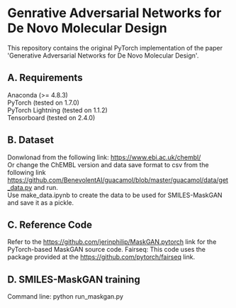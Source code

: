 # Genrative Adversarial Networks for De Novo Molecular Design
This repository contains the original PyTorch implementation of the paper 'Generative Adversarial Networks for De Novo Molecular Design'.

## A. Requirements
Anaconda (>= 4.8.3)\
PyTorch (tested on 1.7.0)\
PyTorch Lightning (tested on 1.1.2)\
Tensorboard (tested on 2.4.0)

## B. Dataset
Donwlonad from the following link: https://www.ebi.ac.uk/chembl/ \
Or change the ChEMBL version and data save format to csv from the following link https://github.com/BenevolentAI/guacamol/blob/master/guacamol/data/get_data.py and run.\
Use make_data.ipynb to create the data to be used for SMILES-MaskGAN and save it as a pickle.

## C. Reference Code
Refer to the https://github.com/jerinphilip/MaskGAN.pytorch link for the PyTorch-based MaskGAN source code. 
Fairseq: This code uses the package provided at the https://github.com/pytorch/fairseq link.

## D. SMILES-MaskGAN training
Command line: python run_maskgan.py
